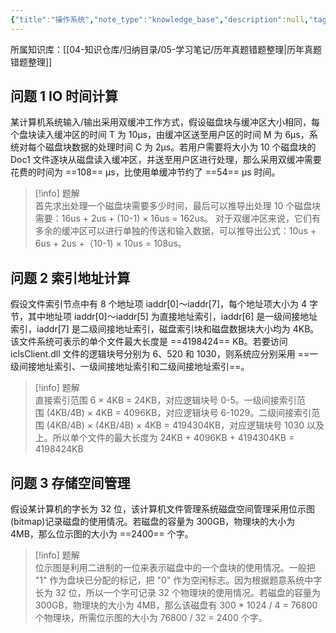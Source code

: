```yaml
---
{"title":"操作系统","note_type":"knowledge_base","description":null,"tags":["历年真题","软考","系统架构设计师"],"create_time":"2024-10-16","update_time":"2025-02-19","dg-home":false,"dg-publish":true,"aliase":[],"knowledge_type":"学习笔记","root":"历年真题错题整理","permalink":"/04-知识仓库/知识单元/05-学习笔记/历年真题错题整理/操作系统/","dgPassFrontmatter":true,"noteIcon":"","created":"2024-10-16","updated":"2025-02-19"}
---
```



所属知识库：[[04-知识仓库/归纳目录/05-学习笔记/历年真题错题整理\|历年真题错题整理]]

## 问题 1 IO 时间计算

某计算机系统输入/输出采用双缓冲工作方式，假设磁盘块与缓冲区大小相同，每个盘块读入缓冲区的时间 T 为 10μs，由缓冲区送至用户区的时间 M 为 6μs，系统对每个磁盘块数据的处理时间 C 为 2μs。若用户需要将大小为 10 个磁盘块的 Doc1 文件逐块从磁盘读入缓冲区，并送至用户区进行处理，那么采用双缓冲需要花费的时间为 ==108== μs，比使用单缓冲节约了 ==54== μs 时间。

> [!info] 题解  
> 首先求出处理一个磁盘块需要多少时间，最后可以推导出处理 10 个磁盘块需要：16us + 2us + (10-1) × 16us = 162us。
> 对于双缓冲区来说，它们有多余的缓冲区可以进行单独的传送和输入数据，可以推导出公式：10us + 6us + 2us +（10-1) × 10us = 108us。

## 问题 2 索引地址计算  

假设文件索引节点中有 8 个地址项 iaddr\[0\]～iaddr\[7\]，每个地址项大小为 4 字节，其中地址项 iaddr\[0\]～iaddr\[5\] 为直接地址索引，iaddr\[6\] 是一级间接地址索引，iaddr\[7\] 是二级间接地址索引，磁盘索引块和磁盘数据块大小均为 4KB。该文件系统可表示的单个文件最大长度是 ==4198424== KB。若要访问 iclsClient.dll 文件的逻辑块号分别为 6、520 和 1030，则系统应分别采用 ==一级间接地址索引、一级间接地址索引和二级间接地址索引==。

> [!info] 题解  
> 直接索引范围 6 × 4KB = 24KB，对应逻辑块号 0-5。一级间接索引范围 (4KB/4B) × 4KB = 4096KB，对应逻辑块号 6-1029。二级间接索引范围 (4KB/4B) × (4KB/4B) × 4KB = 4194304KB，对应逻辑块号 1030 以及上。所以单个文件的最大长度为 24KB + 4096KB + 4194304KB = 4198424KB

## 问题 3 存储空间管理

假设某计算机的字长为 32 位，该计算机文件管理系统磁盘空间管理采用位示图(bitmap)记录磁盘的使用情况。若磁盘的容量为 300GB，物理块的大小为 4MB，那么位示图的大小为 ==2400== 个字。

> [!info] 题解  
> 位示图是利用二进制的一位来表示磁盘中的一个盘块的使用情况。一般把 "1" 作为盘块已分配的标记，把 "0" 作为空闲标志。因为根据题意系统中字长为 32 位，所以一个字可记录 32 个物理块的使用情况。若磁盘的容量为 300GB，物理块的大小为 4MB，那么该磁盘有 300 * 1024 / 4 = 76800 个物理块，所需位示图的大小为 76800 / 32 = 2400 个字。
